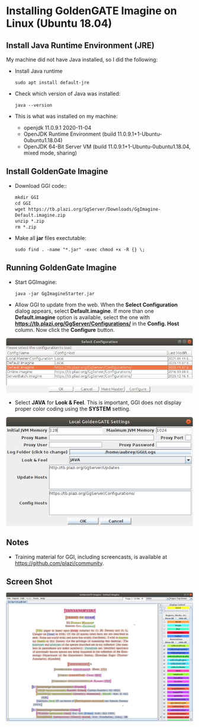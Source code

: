 # Installing GoldenGATE Imagine on Linux (Ubuntu 18.04)

## Install Java Runtime Environment (JRE)

My machine did not have Java installed, so I did the following:

* Install Java runtime
    ```
    sudo apt install default-jre
    ```

* Check which version of Java was installed:
    ```
    java --version
    ```

* This is what was installed on my machine:
    * openjdk 11.0.9.1 2020-11-04
    * OpenJDK Runtime Environment (build 11.0.9.1+1-Ubuntu-0ubuntu1.18.04)
    * OpenJDK 64-Bit Server VM (build 11.0.9.1+1-Ubuntu-0ubuntu1.18.04, mixed mode, sharing)

## Install GoldenGate Imagine

* Download GGI code::
    ```
    mkdir GGI
    cd GGI
    wget https://tb.plazi.org/GgServer/Downloads/GgImagine-Default.imagine.zip
    unzip *.zip
    rm *.zip
    ```
    
* Make all **jar** files exectutable:
    ```
    sudo find . -name "*.jar" -exec chmod +x -R {} \;
    ```
## Running GoldenGate Imagine

* Start GGImagine:
    ```
    java -jar GgImagineStarter.jar
    ```
    
* Allow GGI to update from the web. When the **Select Configuration** dialog appears, select **Default.imagine**. If more than one **Default.imagine** option is available, select the one with **https://tb.plazi.org/GgServer/Configurations/** in the **Config. Host** column. Now click the **Configure** button.

![](select_configuration.png)

* Select **JAVA** for **Look & Feel**. This is important, GGI does not display proper color coding using the **SYSTEM** setting.

![](config.png)

## Notes

* Training material for GGI, including screencasts, is available at https://github.com/plazi/community.

## Screen Shot

![](Screenshot.png)
